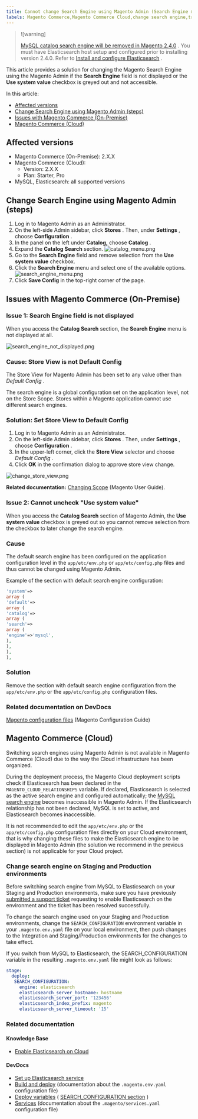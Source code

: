 ```yaml
---
title: Cannot change Search Engine using Magento Admin (Search Engine menu is inaccessible)
labels: Magento Commerce,Magento Commerce Cloud,change search engine,troubleshooting
---
```


>![warning]
>
> [MySQL catalog search engine will be removed in Magento 2.4.0](https://support.magento.com/hc/en-us/articles/360043144271-MySQL-catalog-search-engine-will-be-removed-in-all-versions-of-Magento-2-4-0) . You must have Elasticsearch host setup and configured prior to installing version 2.4.0. Refer to [Install and configure Elasticsearch](https://devdocs.magento.com/guides/v2.3/config-guide/elasticsearch/es-overview.html) .

This article provides a solution for changing the Magento Search Engine using the Magento Admin if the **Search Engine** field is not displayed or the **Use system value** checkbox is greyed out and not accessible.

In this article:

* [Affected versions](#affected-versions)
* [Change Search Engine using Magento Admin (steps)](#change-search-engine-using-magento-admin-steps)
* [Issues with Magento Commerce (On-Premise)](#magento-commerce-on-premise)
* [Magento Commerce (Cloud)](#magento-commerce-cloud)

<h2 id="affected-versions">Affected versions</h2>

* Magento Commerce (On-Premise): 2.X.X
* Magento Commerce (Cloud):
    * Version: 2.X.X
    * Plan: Starter, Pro
* MySQL, Elasticsearch: all supported versions

<h2 id="change-search-engine-using-magento-admin-steps">Change Search Engine using Magento Admin (steps)</h2>

1. Log in to Magento Admin as an Administrator.
1. On the left-side Admin sidebar, click **Stores** . Then, under **Settings** , choose **Configuration** .
1. In the panel on the left under **Catalog,** choose **Catalog** .
1. Expand the **Catalog Search** section.    ![catalog_menu.png](assets/catalog_menu.png)    
1. Go to the **Search Engine** field and remove selection from the **Use system value** checkbox.
1. Click the **Search Engine** menu and select one of the available options.    ![search_engine_menu.png](assets/search_engine_menu.png)    
1. Click **Save Config** in the top-right corner of the page.

<h2 id="magento-commerce-on-premise">Issues with Magento Commerce (On-Premise)</h2>

### Issue 1: Search Engine field is not displayed

When you access the **Catalog Search** section, the **Search Engine** menu is not displayed at all.

![search_engine_not_displayed.png](assets/search_engine_not_displayed.png)

### Cause: Store View is not Default Config

The Store View for Magento Admin has been set to any value other than *Default Config* .

The search engine is a global configuration set on the application level, not on the Store Scope. Stores within a Magento application cannot use different search engines.

### Solution: Set Store View to Default Config

1. Log in to Magento Admin as an Administrator.
1. On the left-side Admin sidebar, click **Stores** . Then, under **Settings** , choose **Configuration** .
1. In the upper-left corner, click the **Store View** selector and choose *Default Config* .
1. Click **OK** in the confirmation dialog to approve store view change.

![change_store_view.png](assets/change_store_view.png)

 **Related documentation:**   [Changing Scope](http://docs.magento.com/m2/ee/user_guide/configuration/scope-change.html) (Magento User Guide).

### Issue 2: Cannot uncheck "Use system value"

When you access the **Catalog Search** section of Magento Admin, the **Use system value** checkbox is greyed out so you cannot remove selection from the checkbox to later change the search engine.

### Cause

The default search engine has been configured on the application configuration level in the `app/etc/env.php` or `app/etc/config.php` files and thus cannot be changed using Magento Admin.

Example of the section with default search engine configuration:

```php
'system'=>
array (
'default'=>
array (
'catalog'=>
array (
'search'=>
array (
'engine'=>'mysql',
),
),
),
),
```

### Solution

Remove the section with default search engine configuration from the `app/etc/env.php` or the `app/etc/config.php` configuration files.

### Related documentation on DevDocs

 [Magento configuration files](https://devdocs.magento.com/guides/v2.2/config-guide/config/config-magento.html) (Magento Configuration Guide)

<h2 id="magento-commerce-cloud">Magento Commerce (Cloud)</h2>

Switching search engines using Magento Admin is not available in Magento Commerce (Cloud) due to the way the Cloud infrastructure has been organized.

During the deployment process, the Magento Cloud deployment scripts check if Elasticsearch has been declared in the `MAGENTO_CLOUD_RELATIONSHIPS` variable. If declared, Elasticsearch is selected as the active search engine and configured automatically; the [MySQL search engine](https://support.magento.com/hc/en-us/articles/360043144271-MySQL-catalog-search-engine-will-be-removed-in-Magento-2-4-0) becomes inaccessible in Magento Admin. If the Elasticsearch relationship has not been declared, MySQL is set to active, and Elasticsearch becomes inaccessible.

It is not recommended to edit the `app/etc/env.php` or the `app/etc/config.php` configuration files directly on your Cloud environment, that is why changing these files to make the Elasticsearch engine to be displayed in Magento Admin (the solution we recommend in the previous section) is not applicable for your Cloud project.

### Change search engine on Staging and Production environments

Before switching search engine from MySQL to Elasticsearch on your Staging and Production environments, make sure you have previously [submitted a support ticket](https://support.magento.com/hc/en-us/articles/360019088251) requesting to enable Elasticsearch on the environment and the ticket has been resolved successfully.

To change the search engine used on your Staging and Production environments, change the `SEARCH_CONFIGURATION` environment variable in your `.magento.env.yaml` file on your local environment, then push changes to the Integration and Staging/Production environments for the changes to take effect.

If you switch from MySQL to Elasticsearch, the SEARCH\_CONFIGURATION variable in the resulting `.magento.env.yaml` file might look as follows:

```yaml
stage:
  deploy:
   SEARCH_CONFIGURATION:
     engine: elasticsearch
     elasticsearch_server_hostname: hostname
     elasticsearch_server_port: '123456'
     elasticsearch_index_prefix: magento
     elasticsearch_server_timeout: '15'
```

### Related documentation

#### Knowledge Base

* [Enable Elasticsearch on Cloud](https://support.magento.com/hc/en-us/articles/115004905874)

#### DevDocs

* [Set up Elasticsearch service](http://devdocs.magento.com/guides/v2.2/cloud/project/project-conf-files_services-elastic.html)
* [Build and deploy](http://devdocs.magento.com/guides/v2.2/cloud/project/magento-env-yaml.html) (documentation about the `.magento.env.yaml` configuration file)
* [Deploy variables](https://devdocs.magento.com/guides/v2.2/cloud/env/variables-deploy.html) ( [SEARCH\_CONFIGURATION section](https://devdocs.magento.com/guides/v2.2/cloud/env/variables-deploy.html#searchconfiguration) )
* [Services](http://devdocs.magento.com/guides/v2.2/cloud/project/project-conf-files_services.html) (documentation about the `.magento/services.yaml` configuration file)


